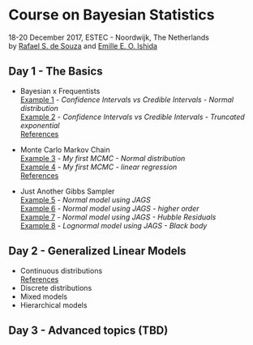 # Course on Bayesian Statistics
18-20 December 2017,  ESTEC - Noordwijk, The Netherlands   
by [Rafael S. de Souza](www.rafaelsdesouza.com)  and [Emille E. O. Ishida](www.emilleishida.com)


## Day 1 - The Basics  

-   Bayesian x Frequentists  
    [Example 1](https://github.com/RafaelSdeSouza/Bayes_ESTEC/blob/master/Day_1/Ex1_CI_vs_Bayes_Normal.R) - *Confidence Intervals vs Credible Intervals - Normal distribution*   
    [Example 2](https://github.com/RafaelSdeSouza/Bayes_ESTEC/blob/master/Day_1/Ex2_CI_vs_Bayes_Truncated_exponential.R) - *Confidence Intervals vs Credible Intervals - Truncated exponential*  
    [References](https://github.com/RafaelSdeSouza/Bayes_ESTEC/blob/master/Day_1/references.md)  

-   Monte Carlo Markov Chain  
    [Example 3](https://github.com/RafaelSdeSouza/Bayes_ESTEC/blob/master/Day_1/Ex3_my_MCMC_normal_hist.R) - *My first MCMC - Normal distribution*  
    [Example 4](https://github.com/RafaelSdeSouza/Bayes_ESTEC/blob/master/Day_1/Ex4_my_MCMC_lm.R) - *My first MCMC - linear regression*  
    [References](https://github.com/RafaelSdeSouza/Bayes_ESTEC/blob/master/Day_1/references_mcmc.md)  

-   Just Another Gibbs Sampler  
    [Example 5](https://github.com/RafaelSdeSouza/Bayes_ESTEC/blob/master/Day_1/Ex5_normal_JAGS_x1.R) - *Normal model using JAGS*  
    [Example 6](https://github.com/RafaelSdeSouza/Bayes_ESTEC/blob/master/Day_1/Ex6_normal_JAGS_x1_quadratic_cubic.R) - *Normal model using JAGS - higher order*  
    [Example 7](https://github.com/RafaelSdeSouza/Bayes_ESTEC/blob/master/Day_1/Ex7_normal_JAGS_HubbleResiduals.R) - *Normal model using JAGS - Hubble Residuals*  
    [Example 8](https://github.com/RafaelSdeSouza/Bayes_ESTEC/blob/master/Day_1/Ex8_JAGS_Black_body.R) - *Lognormal model using JAGS - Black body*  

## Day 2 - Generalized Linear Models  

-    Continuous distributions  
     [References](https://github.com/RafaelSdeSouza/Bayes_ESTEC/blob/master/Day_2/references_continuos.md)  
-    Discrete distributions  
-    Mixed models  
-    Hierarchical models  


## Day 3 - Advanced topics (TBD)
